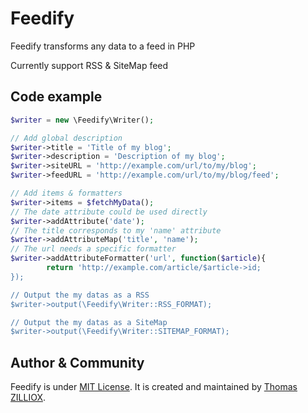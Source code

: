 Feedify
======

Feedify transforms any data to a feed in PHP

Currently support RSS & SiteMap feed



Code example
-----------------

```php
$writer = new \Feedify\Writer();

// Add global description
$writer->title = 'Title of my blog';
$writer->description = 'Description of my blog';
$writer->siteURL = 'http://example.com/url/to/my/blog';
$writer->feedURL = 'http://example.com/url/to/my/blog/feed';

// Add items & formatters
$writer->items = $fetchMyData();
// The date attribute could be used directly
$writer->addAttribute('date');
// The title corresponds to my 'name' attribute
$writer->addAttributeMap('title', 'name');
// The url needs a specific formatter
$writer->addAttributeFormatter('url', function($article){
		return 'http://example.com/article/$article->id;
});

// Output the my datas as a RSS
$writer->output(\Feedify\Writer::RSS_FORMAT);

// Output the my datas as a SiteMap
$writer->output(\Feedify\Writer::SITEMAP_FORMAT);
```



Author & Community
--------

Feedify is under [MIT License](http://opensource.org/licenses/MIT).
It is created and maintained by [Thomas ZILLIOX](http://tzi.fr).